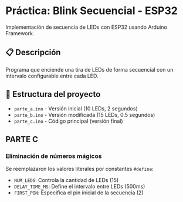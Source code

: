 # Práctica: Blink Secuencial - ESP32

Implementación de secuencia de LEDs con ESP32 usando Arduino Framework.

## 📋 Descripción

Programa que enciende una tira de LEDs de forma secuencial con un intervalo configurable entre cada LED.

## 📁 Estructura del proyecto

- `parte_a.ino` - Versión inicial (10 LEDs, 2 segundos)
- `parte_b.ino` - Versión modificada (15 LEDs, 0.5 segundos)
- `parte_c.ino` - Código principal (versión final)

## PARTE C

### Eliminación de números mágicos

Se reemplazaron los valores literales por constantes `#define`:

- `NUM_LEDS`: Controla la cantidad de LEDs (15)
- `DELAY_TIME_MS`: Define el intervalo entre LEDs (500ms)
- `FIRST_PIN`: Especifica el pin inicial de la secuencia (2)
